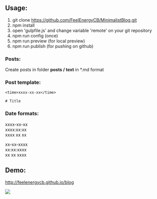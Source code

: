 ## Usage:

1. git clone https://github.com/FeelEnergyCB/MinimalistBlog.git
2. npm install
3. open 'gulpfile.js' and change variable 'remote' on your git repository
4. npm run config (once)
5. npm run preview (for local preview)
6. npm run publish (for pushing on github)

### Posts:

Create posts in folder **posts / text** in \*.md format

### Post template:
```
<time>xxxx-xx-xx</time>

# Title

```

### Date formats:

xxxx-xx-xx  
xxxx:xx:xx  
xxxx xx xx  

xx-xx-xxxx  
xx:xx:xxxx  
xx xx xxxx  


## Demo:

http://feelenergycb.github.io/blog

![](http://dl2.joxi.net/drive/0002/1393/185713/150914/959d3e3d9f.jpg)
